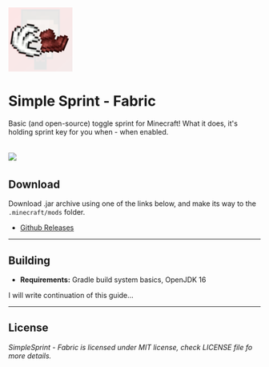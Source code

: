 <img src="src/main/resources/assets/icon.png" width="128">

# Simple Sprint - Fabric
Basic (and open-source) toggle sprint for Minecraft! What it does, it's holding sprint key for you when - when enabled.

<a href="https://www.curseforge.com/minecraft/mc-mods/fabric-api"><img src="https://i.imgur.com/Ol1Tcf8.png" width="256"></a>
---
## Download
Download .jar archive using one of the links below, and make its way to the `.minecraft/mods` folder.

- [Github Releases](https://github.com/shateq/simplesprint-fabric/releases)
---
## Building
- **Requirements:** Gradle build system basics, OpenJDK 16

I will write continuation of this guide...

---
## License
*SimpleSprint - Fabric is licensed under MIT license, check LICENSE file fo more details.*